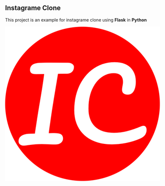 ## Instagrame Clone

This project is an example for instagrame clone using **Flask** in **Python**

![Instagrame Clone](/app/static/images/favico/favicon-512x512.png)
